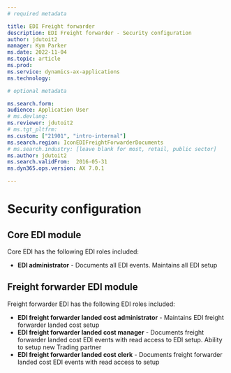 ```yaml
---
# required metadata

title: EDI Freight forwarder
description: EDI Freight forwarder - Security configuration
author: jdutoit2
manager: Kym Parker
ms.date: 2022-11-04
ms.topic: article
ms.prod: 
ms.service: dynamics-ax-applications
ms.technology: 

# optional metadata

ms.search.form:  
audience: Application User
# ms.devlang:
ms.reviewer: jdutoit2
# ms.tgt_pltfrm:
ms.custom: ["21901", "intro-internal"]
ms.search.region: IconEDIFreightForwarderDocuments
# ms.search.industry: [leave blank for most, retail, public sector]
ms.author: jdutoit2
ms.search.validFrom:  2016-05-31
ms.dyn365.ops.version: AX 7.0.1

---
```


# Security configuration

## Core EDI module

Core EDI has the following EDI roles included:

- **EDI administrator** - Documents all EDI events. Maintains all EDI setup

## Freight forwarder EDI module

Freight forwarder EDI has the following EDI roles included:

- **EDI freight forwarder landed cost administrator** - Maintains EDI freight forwarder landed cost setup
- **EDI freight forwarder landed cost manager** - Documents freight forwarder landed cost EDI events with read access to EDI setup. Ability to setup new Trading partner
- **EDI freight forwarder landed cost clerk** - Documents freight forwarder landed cost EDI events with read access to setup
